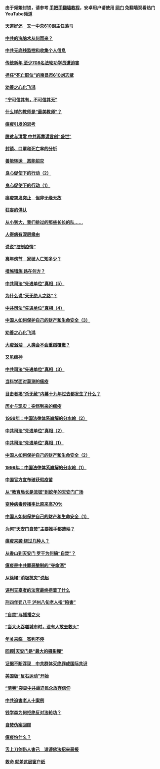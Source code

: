 #### 由于频繁封锁，请参考 [手把手翻墙教程](https://github.com/gfw-breaker/guides/wiki/)，安卓用户请使用 [网门](https://github.com/gfw-breaker/nogfw/blob/master/dl.md?t=03171900) 免翻墙观看热门YouTube频道 

#### [天道好还　又一中央610副主任落马](../pages/19/422155.md?t=03171900) 

#### [中共的洗脑术从何而来？](../pages/19/422154.md?t=03171900) 

#### [中共无底线监控和收集个人信息](../pages/19/422039.md?t=03171900) 

#### [传统新年 至少708名法轮功学员遭迫害](../pages/19/421946.md?t=03171900) 

#### [担任“死亡职位”的南昌市610刘志斌](../pages/19/421957.md?t=03171900) 

#### [劝善之心化飞鸿](../pages/19/421164.md?t=03171900) 

#### [“宁可信其有，不可信其无”](../pages/19/421691.md?t=03171900) 

#### [什么样的教师是“最美教师”？](../pages/19/421755.md?t=03171900) 

#### [瘟疫引发的思考](../pages/19/421594.md?t=03171900) 

#### [脱贫与清零 中共再靠谎言创“盛世”](../pages/19/421590.md?t=03171900) 

#### [封锁、口罩和死亡率的分析](../pages/19/421495.md?t=03171900) 

#### [善能转运　恶能招灾](../pages/19/421334.md?t=03171900) 

#### [良心促使下的行动（2）](../pages/19/421361.md?t=03171900) 

#### [良心促使下的行动（1）](../pages/19/421302.md?t=03171900) 

#### [瘟疫突发突止　但非无缘无故](../pages/19/421281.md?t=03171900) 

#### [狂妄的供认](../pages/19/421199.md?t=03171900) 

#### [从小到大，我们排过的那些长长的队……](../pages/19/421243.md?t=03171900) 

#### [人得病有深层缘由](../pages/19/420864.md?t=03171900) 

#### [说说“控制疫情”](../pages/19/420831.md?t=03171900) 

#### [离年傍节　家破人亡知多少？](../pages/19/420563.md?t=03171900) 

#### [措施错施  路在何方？](../pages/19/420076.md?t=03171900) 

#### [中共司法“先进单位”真相（5）](../pages/19/419453.md?t=03171900) 

#### [为什么说“天无绝人之路”？](../pages/19/419618.md?t=03171900) 

#### [中共司法“先进单位”真相（4）](../pages/19/419452.md?t=03171900) 

#### [中国人如何保护自己的财产和生命安全（3）](../pages/19/419405.md?t=03171900) 

#### [劝善之心化飞鸿](../pages/19/418758.md?t=03171900) 

#### [大疫汹汹　人类会不会重蹈覆辙？](../pages/19/419691.md?t=03171900) 

#### [又见瘟神](../pages/19/419225.md?t=03171900) 

#### [中共司法“先进单位”真相（3）](../pages/19/419451.md?t=03171900) 

#### [当科学面对莫测的瘟疫](../pages/19/419625.md?t=03171900) 

#### [目击者揭“杀无赦”内幕十九年过去都发生了什么？](../pages/19/419617.md?t=03171900) 

#### [历史与现实：突然到来的瘟疫](../pages/19/419619.md?t=03171900) 

#### [1999年：中国法律体系崩解的分水岭（2）](../pages/19/419455.md?t=03171900) 

#### [中共司法“先进单位”真相（2）](../pages/19/419450.md?t=03171900) 

#### [中共司法“先进单位”真相（1）](../pages/19/419449.md?t=03171900) 

#### [中国人如何保护自己的财产和生命安全（2）](../pages/19/419404.md?t=03171900) 

#### [1999年：中国法律体系崩解的分水岭（1）](../pages/19/419454.md?t=03171900) 

#### [中国官方宣布破获假疫苗](../pages/19/419504.md?t=03171900) 

#### [从“教育局长是流氓”到蛇年的天安门广场](../pages/19/419470.md?t=03171900) 

#### [变种病毒传播率比原来高70％](../pages/19/419456.md?t=03171900) 

#### [中国人如何保护自己的财产和生命安全（1）](../pages/19/419403.md?t=03171900) 

#### [为何“天安门自焚”主要推手都遭殃？](../pages/19/419348.md?t=03171900) 

#### [瘟疫来袭 绕过几种人？](../pages/19/419349.md?t=03171900) 

#### [从香山到天安门 罗干为何搞“自焚”？](../pages/19/419270.md?t=03171900) 

#### [瘟疫是中共罪恶酿制的“夺命酒”](../pages/19/419223.md?t=03171900) 

#### [从徐栩“消极抗灾”说起](../pages/19/419224.md?t=03171900) 

#### [诬判无辜者的法官最终捞着了什么](../pages/19/419268.md?t=03171900) 

#### [刑四年罚八千 泸州八旬老人指“陷害”](../pages/19/419232.md?t=03171900) 

#### [“自焚”与插播之火](../pages/19/419226.md?t=03171900) 

#### [“当大火吞噬城市时，没有人敢去救火”](../pages/19/419077.md?t=03171900) 

#### [年关来临　冤判不停](../pages/19/419093.md?t=03171900) 

#### [回顾|天安门是“最大的摄影棚”](../pages/19/380866.md?t=03171900) 

#### [证据不断浮现　中共群体灭绝罪成国际共识](../pages/19/419031.md?t=03171900) 

#### [美国版“反右运动”开始](../pages/19/419030.md?t=03171900) 

#### [“清零”突显中共逼迫民众放弃信仰](../pages/19/418995.md?t=03171900) 

#### [中共迫害老人十案例](../pages/19/418831.md?t=03171900) 

#### [钱学森为何拒绝反对法轮功？](../pages/19/418905.md?t=03171900) 

#### [自焚伪案回顾](../pages/19/418799.md?t=03171900) 

#### [瘟疫怕什么？](../pages/19/418800.md?t=03171900) 

#### [舌上刀剑伤人害己　诽谤佛法招来恶报](../pages/19/418731.md?t=03171900) 

#### [救命 就差这层窗户纸](../pages/19/418706.md?t=03171900) 

